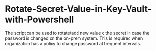 # Rotate-Secret-Value-in-Key-Vault-with-Powershell
The script can be used to rotate\add new value o the secret in case the password is changed on the on-prem system. This is required when organization has a policy to change password at frequent intervals.
